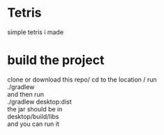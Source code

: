 # Tetris
simple tetris i made

# build the project 
clone or download this repo/
cd to the location /
run\
./gradlew\
and then run\
./gradlew desktop:dist\
the jar should be in\
desktop/build/libs\
and you can run it
